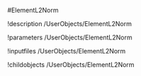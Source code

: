 <!-- MOOSE Object Documentation Stub: Remove this when content is added. -->
#ElementL2Norm

!description /UserObjects/ElementL2Norm

!parameters /UserObjects/ElementL2Norm

!inputfiles /UserObjects/ElementL2Norm

!childobjects /UserObjects/ElementL2Norm
